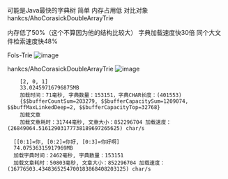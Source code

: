 可能是Java最快的字典树 简单 内存占用低
对比对象 hankcs/AhoCorasickDoubleArrayTrie

内存低了50%（这个不算因为他的结构比较大）
字典加载速度快30倍 
同个大文件检索速度快48%

Fols-Trie
![image](https://github.com/MaiEmily/map/blob/master/public/image/20190528145810708.png)

hankcs/AhoCorasickDoubleArrayTrie
![image](https://github.com/sininit/Trie/blob/main/%E5%BE%AE%E4%BF%A1%E6%88%AA%E5%9B%BE_20231211195601.png)


```Fols-Trie
    [2, 0, 1]
    33.02459716796875MB
    加载时间：71毫秒, 字典数量：153151，字典CHAR长度：(401553)
    {$$bufferCountSum=203279, $$bufferCapacitySum=1209074, $$buffMaxLinkedDeep=2, $$bufferCapacityTop=32768}
    加载文章
    加载文章耗时：31744毫秒, 文章大小：852296704 加载速度：(26849064.51612903177738189697265625) char/s
```

```hankcs/AhoCorasickDoubleArrayTrie
  [[0:1]=你, [0:2]=你好, [0:3]=你好啊]
  74.07536315917969MB
  加载字典时间：2462毫秒, 字典数量：153151 
  加载文章耗时：50803毫秒, 文章大小：852296704 加载速度：(16776503.4348365254700183868408203125) char/s  
```
